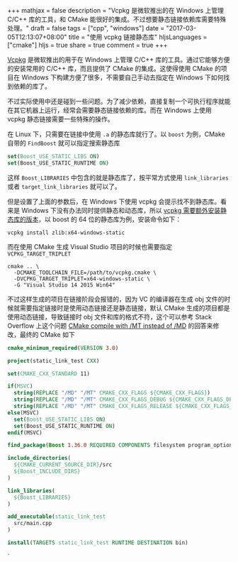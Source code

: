 +++
mathjax = false
description = "Vcpkg 是微软推出的在 Windows 上管理 C/C++ 库的工具，和 CMake 能很好的集成。不过想要静态链接依赖库需要特殊处理。"
draft = false
tags = ["cpp", "windows"]
date = "2017-03-05T12:13:07+08:00"
title = "使用 vcpkg 链接静态库"
hljsLanguages = ["cmake"]
hljs = true
share = true
comment = true
+++

[Vcpkg][1] 是微软推出的用于在 Windows 上管理 C/C++ 库的工具。通过它能够方便的安装常用的 C/C++ 库，而且提供了 CMake 的集成。这使得使用 CMake 的项目在 Windows 下构建方便了很多，不需要自己手动去指定在 Windows 下如何找到依赖的库了。

不过实际使用中还是碰到一些问题。为了减少依赖，直接复制一个可执行程序就能在其它机器上运行，经常会需要静态链接依赖的库。而在 Windows 上使用 vcpkg 静态链接需要一些特殊的操作。

<!--more-->

在 Linux 下，只需要在链接中使用 `.a` 的静态库就行了。以 `boost` 为例，CMake 自带的 `FindBoost` 就可以指定搜索静态库

``` cmake
set(Boost_USE_STATIC_LIBS ON)
set(Boost_USE_STATIC_RUNTIME ON)
```

这样 `Boost_LIBRARIES` 中包含的就是静态库了，按平常方式使用 `link_libraries` 或者 `target_link_libraries` 就可以了。

但是设置了上面的参数后，在 Windows 下使用 vcpkg 会提示找不到静态库。看来是 Windows 下没有办法同时提供静态和动态库，所以 [vcpkg 需要额外安装静态库的版本][2]，以 boost 的 64 位的静态库为例，安装命令如下：

    vcpkg install zlib:x64-windows-static

而在使用 CMake 生成 Visual Studio 项目的时候也需要指定 `VCPKG_TARGET_TRIPLET`

    cmake .. \
      -DCMAKE_TOOLCHAIN_FILE=/path/to/vcpkg.cmake \
      -DVCPKG_TARGET_TRIPLET=x64-windows-static \
      -G "Visual Studio 14 2015 Win64"

不过这样生成的项目在链接阶段会报错的，因为 VC 的编译器在生成 obj 文件的时候就需要指定链接时是使用动态链接还是静态链接，默认 CMake 生成的项目都是使用动态链接，导致链接时 obj 文件和库的格式不符，这个可以参考 Stack Overflow 上这个问题 [CMake compile with /MT instead of /MD][3] 的回答来修改，最终的 CMake 如下

``` cmake
cmake_minimum_required(VERSION 3.0)

project(static_link_test CXX)

set(CMAKE_CXX_STANDARD 11)

if(MSVC)
  string(REPLACE "/MD" "/MT" CMAKE_CXX_FLAGS ${CMAKE_CXX_FLAGS})
  string(REPLACE "/MD" "/MT" CMAKE_CXX_FLAGS_DEBUG ${CMAKE_CXX_FLAGS_DEBUG})
  string(REPLACE "/MD" "/MT" CMAKE_CXX_FLAGS_RELEASE ${CMAKE_CXX_FLAGS_RELEASE})
else(MSVC)
  set(Boost_USE_STATIC_LIBS ON)
  set(Boost_USE_STATIC_RUNTIME ON)
endif(MSVC)

find_package(Boost 1.36.0 REQUIRED COMPONENTS filesystem program_options) 

include_directories(
  ${CMAKE_CURRENT_SOURCE_DIR}/src
  ${Boost_INCLUDE_DIRS}
)

link_libraries(
  ${Boost_LIBRARIES}
)

add_executable(static_link_test
  src/main.cpp
)

install(TARGETS static_link_test RUNTIME DESTINATION bin)
```

[1]:    https://github.com/Microsoft/vcpkg
[2]:    https://blogs.msdn.microsoft.com/vcblog/2016/11/01/vcpkg-updates-static-linking-is-now-available/
[3]:    http://stackoverflow.com/questions/14172856/cmake-compile-with-mt-instead-of-md
`
